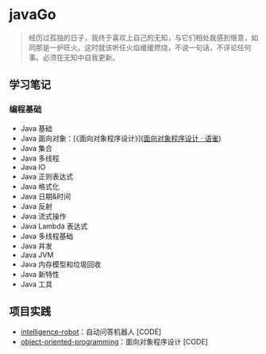 # javaGo

> 经历过孤独的日子，我终于喜欢上自己的无知，与它们相处我感到惬意，如同那是一炉旺火。这时就该听任火焰缓缓燃烧，不说一句话，不评论任何事。必须在无知中自我更新。

## 学习笔记

### 编程基础

- Java 基础
- Java 面向对象：[《面向对象程序设计》]([面向对象程序设计 · 语雀](https://www.yuque.com/houlex/syq69x/phh1in))
- Java 集合
- Java 多线程
- Java IO
- Java 正则表达式
- Java 格式化
- Java 日期&时间
- Java 反射
- Java 流式操作
- Java Lambda 表达式
- Java 多线程基础
- Java 并发
- Java JVM
- Java 内存模型和垃圾回收
- Java 新特性
- Java 工具

## 项目实践

- [intelligence-robot](https://github.com/sophoraFlower/javaGo/tree/main/intelligence-robot)：自动问答机器人 [CODE]
- [object-oriented-programming](https://github.com/sophoraFlower/javaGo/tree/main/object-oriented-programming)：面向对象程序设计 [CODE]

